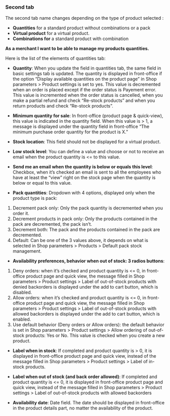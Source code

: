 ### Second tab

The second tab name changes depending on the type of product selected : 
- **Quantities** for a standard product without combinations or a pack
- **Virtual product** for a virtual product.
- **Combinations for** a standard product with combination


**As a merchant I want to be able to manage my products quantities.**

Here is the list of the elements of quantities tab:

- **Quantity**: When you update the field in quantities tab, the same field in basic settings tab is updated. The quantity is displayed in front-office if the option “Display available quantities on the product page” in Shop parameters > Product settings is set to yes. This value is decremented when an order is placed except if the order status is Payement error. This value is incremented when the order status is cancelled, when you make a partial refund and check “Re-stock products” and when you return products and check “Re-stock products”.

- **Minimum quantity for sale**: In front-office (product page & quick-view), this value is indicated in the quantity field. When this value is > 1, a message is displayed under the quantity field in front-office “The minimum purchase order quantity for the product is X.”

- **Stock location**: This field should not be displayed for a virtual product.

- **Low stock level**: You can define a value and choose or not to receive an email when the product quantity is <= to this value.

- **Send me an email when the quantity is below or equals this level**: Checkbox, when it’s checked an email is sent to all the employees who have at least the “view” right on the stock page when the quantity is below or equal to this value.

- **Pack quantities**: Dropdown with 4 options, displayed only when the product type is pack:
1) Decrement pack only: Only the pack quantity is decremented when you order it.
2) Decrement products in pack only: Only the products contained in the pack are decremented, the pack isn’t.
3) Decrement both: The pack and the products contained in the pack are decremented.
4) Default: Can be one of the 3 values above, it depends on what is selected in Shop parameters > Products > Default pack stock management.

- **Availability preferences, behavior when out of stock: 3 radios buttons**: 
1) Deny orders: when it’s checked and product quantity is <= 0, in front-office product page and quick view, the message filled in Shop parameters > Product settings > Label of out-of-stock products with denied backorders is displayed under the add to cart button, which is disabled.
2) Allow orders: when it’s checked and product quantity is <= 0, in front-office product page and quick view, the message filled in Shop parameters > Product settings > Label of out-of-stock products with allowed backorders is displayed under the add to cart button, which is enabled.
3) Use default behavior (Deny orders or Allow orders): the default behavior is set in Shop parameters > Product settings > Allow ordering of out-of-stock products: Yes or No. This value is checked when you create a new product.

- **Label when in stock**:  If completed and product quantity is > 0, it is displayed in front-office product page and quick view, instead of the message filled in Shop parameters > Product settings > Label of in-stock products.        

- **Label when out of stock (and back order allowed)**: If completed and product quantity is <= 0, it is displayed in front-office product page and quick view, instead of the message filled in Shop parameters > Product settings > Label of out-of-stock products with allowed backorders

- **Availability date**: Date field. The date should be displayed in front-office in the product details part, no matter the availability of the product.
